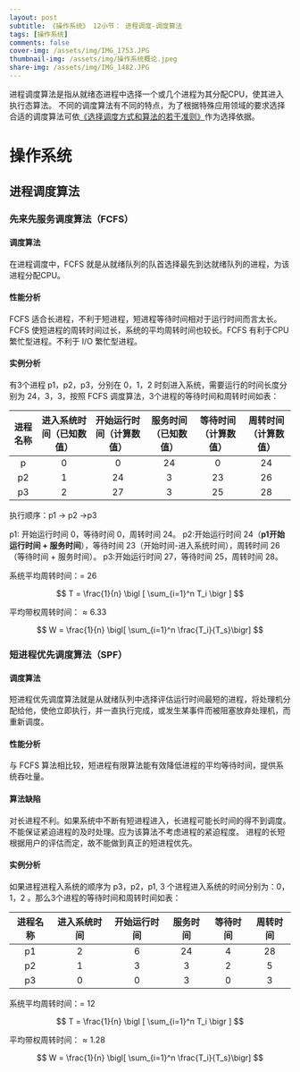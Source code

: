 ```yaml
---
layout: post
subtitle: 《操作系统》 12小节： 进程调度-调度算法
tags: [操作系统]
comments: false
cover-img: /assets/img/IMG_1753.JPG
thumbnail-img: /assets/img/操作系统概论.jpeg
share-img: /assets/img/IMG_1482.JPG
---
```


进程调度算法是指从就绪态进程中选择一个或几个进程为其分配CPU，使其进入执行态算法。
不同的调度算法有不同的特点，为了根据特殊应用领域的要求选择合适的调度算法可依[《选择调度方式和算法的若干准则》](../2022-08-06-Operation-System-进程-调度)作为选择依据。

# 操作系统

##  进程调度算法

### 先来先服务调度算法（FCFS）

#### 调度算法

在进程调度中，FCFS 就是从就绪队列的队首选择最先到达就绪队列的进程，为该进程分配CPU。

#### 性能分析

FCFS 适合长进程，不利于短进程，短进程等待时间相对于运行时间而言太长。FCFS 使短进程的周转时间过长，系统的平均周转时间也较长。FCFS 有利于CPU繁忙型进程。不利于 I/O 繁忙型进程。

#### 实例分析

有3个进程 p1，p2，p3，分别在 0，1，2 时刻进入系统，需要运行的时间长度分别为 24，3，3，按照 FCFS 调度算法，3个进程的等待时间和周转时间如表：

| 进程名称 | 进入系统时间（已知数值） | 开始运行时间（计算数值） | 服务时间（已知数值） | 等待时间（计算数值） | 周转时间（计算数值） |
|:----:|:------------:|:------------:|:----------:|:----------:|:----------:|
| p    | 0            | 0            | 24         | 0          | 24         |
| p2   | 1            | 24           | 3          | 23         | 26         |
| p3   | 2            | 27           | 3          | 25         | 28         |

执行顺序：p1 -> p2 ->p3

p1: 开始运行时间 0，等待时间 0，周转时间 24。
p2:开始运行时间 24（**p1开始运行时间 + 服务时间**），等待时间 23（开始时间-进入系统时间），周转时间 26（等待时间 + 服务时间）。
p3:开始运行时间 27，等待时间 25，周转时间 28。

系统平均周转时间：= 26

$$
    T = \frac{1}{n}  \bigl [ \sum_{i=1}^n T_i \bigr ] 
$$


平均带权周转时间：$\approx6.33$

$$
W = \frac{1}{n} \bigl[ \sum_{i=1}^n \frac{T_i}{T_s}\bigr]
$$


### 短进程优先调度算法（SPF）

#### 调度算法

短进程优先调度算法就是从就绪队列中选择评估运行时间最短的进程，将处理机分配给他，使他立即执行，并一直执行完成，或发生某事件而被阻塞放弃处理机，而重新调度。

#### 性能分析

与 FCFS 算法相比较，短进程有限算法能有效降低进程的平均等待时间，提供系统吞吐量。

#### 算法缺陷

对长进程不利。如果系统中不断有短进程进入，长进程可能长时间的得不到调度。
不能保证紧迫进程的及时处理。应为该算法不考虑进程的紧迫程度。
进程的长短根据用户的评估而定，故不能做到真正的短进程优先。

#### 实例分析

如果进程进程入系统的顺序为 p3，p2，p1, 3 个进程进入系统的时间分别为：0，1，2 。那么3个进程的等待时间和周转时间如表：


| 进程名称 | 进入系统时间 | 开始运行时间 | 服务时间 | 等待时间 | 周转时间 |
|:----:|:------:|:------:|:----:|:----:|:----:|
| p1   | 2      | 6      | 24   | 4    | 28   |
| p2   | 1      | 3      | 3    | 2    | 5    |
| p3   | 0      | 0      | 3    | 0    | 3    |

系统平均周转时间：= 12

$$
    T = \frac{1}{n}  \bigl [ \sum_{i=1}^n T_i \bigr ] 
$$


平均带权周转时间：$\approx1.28$

$$
W = \frac{1}{n} \bigl[ \sum_{i=1}^n \frac{T_i}{T_s}\bigr]
$$
